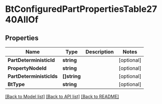 # BtConfiguredPartPropertiesTable2740AllOf

## Properties

Name | Type | Description | Notes
------------ | ------------- | ------------- | -------------
**PartDeterministicId** | **string** |  | [optional] 
**PropertyNodeId** | **string** |  | [optional] 
**PartDeterministicIds** | **[]string** |  | [optional] 
**BtType** | **string** |  | [optional] 

[[Back to Model list]](../README.md#documentation-for-models) [[Back to API list]](../README.md#documentation-for-api-endpoints) [[Back to README]](../README.md)


